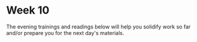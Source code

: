 # Week 10

The evening trainings and readings below will help you solidify work so far and/or prepare you for the next day's materials.

<!--

### Monday

### Tuesday

### Wednesday

### Thursday

### Weekend

1. Simple build to review tech you want to use in final project.

1. Prepare lightning talks.

-->
